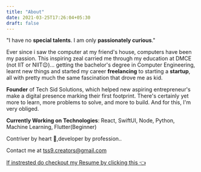 ```yaml
---
title: "About"
date: 2021-03-25T17:26:04+05:30
draft: false
---
```


"I have no **special talents**. I am only **passionately curious**."

Ever since i saw the computer at my friend's house, computers have been my passion. This inspiring zeal carried me through my education at DMCE (not IIT or NIIT😉)... getting the bachelor's degree in Computer Engineering, learnt new things and started my career **freelancing** to starting a **startup**, all with pretty much the same fascination that drove me as kid.

**Founder** of Tech Sid Solutions, which helped new aspiring entrepreneur's make a digital presence marking their first footprint. There's certainly yet more to learn, more problems to solve, and more to build. And for this, I'm very obliged.

**Currently Working on Technologies**: React, SwiftUI, Node, Python, Machine Learning, Flutter(Beginner)

Contriver by heart 💚,developer by profession.. 

Contact me at tss9.creators@gmail.com 

[If instrested do checkout my Resume by clicking this 👈](https://drive.google.com/file/d/17rge0vxwHTzPfmHMS0_xL9QvFY3rTkhU/view)